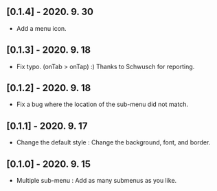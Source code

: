 ## [0.1.4] - 2020. 9. 30

* Add a menu icon.

## [0.1.3] - 2020. 9. 18

* Fix typo. (onTab > onTap) :) Thanks to Schwusch for reporting.

## [0.1.2] - 2020. 9. 18

* Fix a bug where the location of the sub-menu did not match.

## [0.1.1] - 2020. 9. 17

* Change the default style : Change the background, font, and border.

## [0.1.0] - 2020. 9. 15

* Multiple sub-menu : Add as many submenus as you like.

